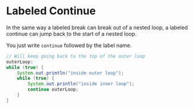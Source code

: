 # Labeled Continue

In the same way a labeled break can break out of a nested loop, a labeled continue
can jump back to the start of a nested loop.

You just write `continue` followed by the label name.

```java
// Will keep going back to the top of the outer loop
outerLoop:
while (true) {
    System.out.println("inside outer loop");
    while (true) {
        System.out.println("inside inner loop");
        continue outerLoop;
    }
}
```